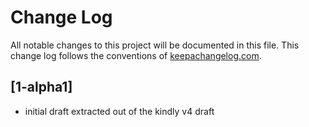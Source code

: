 # Change Log
All notable changes to this project will be documented in this file. This change log follows the conventions of [keepachangelog.com](http://keepachangelog.com/).

## [1-alpha1]
- initial draft extracted out of the kindly v4 draft
